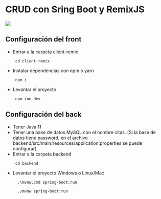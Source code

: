 # CRUD con Sring Boot y RemixJS

![](https://cleventy.com/wp-content/uploads/2020/05/spring-boot.png)

## Configuración del front
  - Entrar a la carpeta client-remix
    ```
     cd client-remix
    ```
  - Instalar dependencias con npm o yarn
    ```
     npm i
    ```
  - Levantar el proyecto
    ```
     npm run dev
    ```
  
## Configuración del back
  - Tener Java 11
  - Tener una base de datos MySQL con el nombre citas. (Si la base de datos tiene password, en el archivo backend/src/main/resources/application.properties se puede configurar)
  - Entrar a la carpeta backend
    ```
     cd backend
    ```
  - Levantar el proyecto Windows o Linux/Mac
    ```
      .\mvnw.cmd spring-boot:run
    ```
    ```
      ./mvnw spring-boot:run
    ```
    
